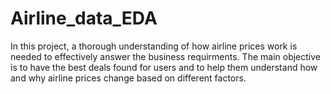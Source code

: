 # Airline_data_EDA
 In this project, a thorough understanding of how airline prices work is needed to effectively answer the business requirments. The main objective is to have the best deals found for users and to help them understand how and why airline prices change based on different factors.
